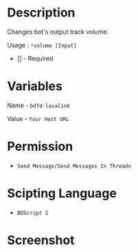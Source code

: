 # Description
Changes bot's output track volume.

Usage : ` !volume [Input] `

- [] - Required
# Variables

Name - ` bdfd-lavalink `

Value - ` Your Host URL `

# Permission
- ` Send Message/Send Messages In Threads `

# Scipting Language
- ` BDScript 2 `

# Screenshot

